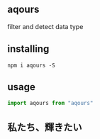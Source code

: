 ## aqours
filter and detect data type

## installing 
```shell
npm i aqours -S
```

## usage
```js
import aqours from "aqours"
```

## 私たち、輝きたい
